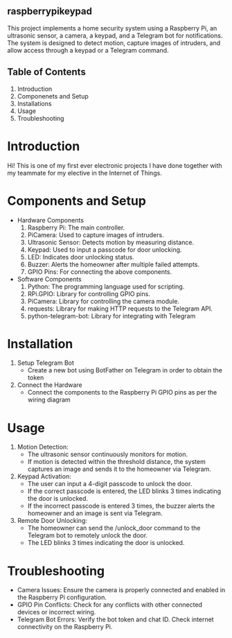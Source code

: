 ## raspberrypikeypad
This project implements a home security system using a Raspberry Pi, an ultrasonic sensor, a camera, a keypad, and a Telegram bot for notifications. The system is designed to detect motion, capture images of intruders, and allow access through a keypad or a Telegram command.

## Table of Contents
1. Introduction
2. Componenets and Setup
3. Installations
4. Usage
5. Troubleshooting

# Introduction
Hi! This is one of my first ever electronic projects I have done together with my teammate for my elective in the Internet of Things.

# Components and Setup
- Hardware Components
  1. Raspberry Pi: The main controller.
  2. PiCamera: Used to capture images of intruders.
  3. Ultrasonic Sensor: Detects motion by measuring distance.
  4. Keypad: Used to input a passcode for door unlocking.
  5. LED: Indicates door unlocking status.
  6. Buzzer: Alerts the homeowner after multiple failed attempts.
  7. GPIO Pins: For connecting the above components.
- Software Components
  1. Python: The programming language used for scripting.
  2. RPi.GPIO: Library for controlling GPIO pins.
  3. PiCamera: Library for controlling the camera module.
  4. requests: Library for making HTTP requests to the Telegram API.
  5. python-telegram-bot: Library for integrating with Telegram

# Installation 
1. Setup Telegram Bot
   - Create a new bot using BotFather on Telegram in order to obtain the token
2. Connect the Hardware
   - Connect the components to the Raspberry Pi GPIO pins as per the wiring diagram

# Usage 
1. Motion Detection:
   - The ultrasonic sensor continuously monitors for motion.
   - If motion is detected within the threshold distance, the system captures an image and sends it to the homeowner via Telegram.
2. Keypad Activation:
   - The user can input a 4-digit passcode to unlock the door.
   - If the correct passcode is entered, the LED blinks 3 times indicating the door is unlocked.
   - If the incorrect passcode is entered 3 times, the buzzer alerts the homeowner and an image is sent via Telegram.
3. Remote Door Unlocking:
   - The homeowner can send the /unlock_door command to the Telegram bot to remotely unlock the door.
   - The LED blinks 3 times indicating the door is unlocked.

# Troubleshooting 
- Camera Issues: Ensure the camera is properly connected and enabled in the Raspberry Pi configuration.
- GPIO Pin Conflicts: Check for any conflicts with other connected devices or incorrect wiring.
- Telegram Bot Errors: Verify the bot token and chat ID. Check internet connectivity on the Raspberry Pi.
